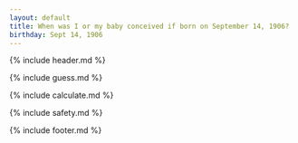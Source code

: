 ```yaml
---
layout: default
title: When was I or my baby conceived if born on September 14, 1906?
birthday: Sept 14, 1906
---
```


{% include header.md %}

{% include guess.md %}

{% include calculate.md %}

{% include safety.md %}

{% include footer.md %}



